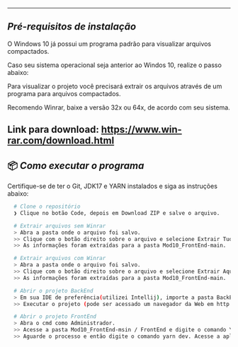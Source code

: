 
---
## *Pré-requisitos de instalação* 
O Windows 10 já possui um programa padrão para visualizar arquivos compactados.

Caso seu sistema operacional seja anterior ao Windos 10, realize o passo abaixo:

Para visualizar o projeto você precisará extrair os arquivos através de um programa para arquivos compactados.

Recomendo Winrar, baixe a versão 32x ou 64x, de acordo com seu sistema.

Link para download:
https://www.win-rar.com/download.html
---
## 📦️ *Como executar o programa*
Certifique-se de ter o Git, JDK17 e YARN instalados e siga as instruções abaixo:
```bash
  # Clone o repositório
  ❯ Clique no botão Code, depois em Download ZIP e salve o arquivo.

  # Extrair arquivos sem Winrar
  > Abra a pasta onde o arquivo foi salvo.
  >> Clique com o botão direito sobre o arquivo e selecione Extrair Tudo.
  >> As informações foram extraídas para a pasta Mod10_FrontEnd-main.

  # Extrair arquivos com Winrar
  > Abra a pasta onde o arquivo foi salvo.
  >> Clique com o botão direito sobre o arquivo e selecione Extrair Aqui (Extract Here em inglês).
  >> As informações foram extraídas para a pasta Mod10_FrontEnd-main.

  # Abrir o projeto BackEnd
  > Em sua IDE de preferência(utilizei Intellij), importe a pasta BackEnd e faça o update das dependências maven.
  >> Executar o projeto (pode ser acessado um navegador da Web em http://localhost:8080/).

  # Abrir o projeto FrontEnd
  > Abra o cmd como Administrador.
  >> Acesse a pasta Mod10_FrontEnd-msin / FrontEnd e digite o comando Yarn.
  >> Aguarde o processo e então digite o comando yarn dev. Acesse a aplicação em http://http://localhost:5173/

```